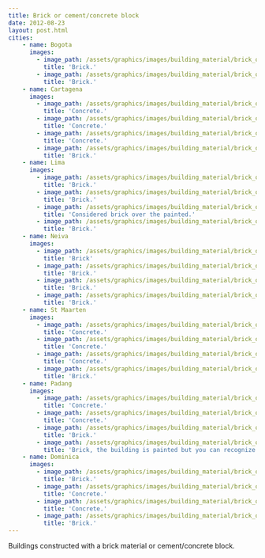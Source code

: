 ```yaml
---
title: Brick or cement/concrete block
date: 2012-08-23
layout: post.html
cities:
    - name: Bogota
      images:        
        - image_path: /assets/graphics/images/building_material/brick_or_cement-concrete_block/brick_bogota_01.jpg
          title: 'Brick.'
        - image_path: /assets/graphics/images/building_material/brick_or_cement-concrete_block/brick_bogota_02.jpg
          title: 'Brick.'
    - name: Cartagena
      images:
        - image_path: /assets/graphics/images/building_material/brick_or_cement-concrete_block/concrete_cartagena_01.jpg
          title: 'Concrete.'
        - image_path: /assets/graphics/images/building_material/brick_or_cement-concrete_block/brick_cartagena_02.jpg
          title: 'Concrete.'
        - image_path: /assets/graphics/images/building_material/brick_or_cement-concrete_block/concrete_cartagena_03.jpg
          title: 'Concrete.'
        - image_path: /assets/graphics/images/building_material/brick_or_cement-concrete_block/brick_cartagena_04.jpg
          title: 'Brick.'
    - name: Lima
      images:
        - image_path: /assets/graphics/images/building_material/brick_or_cement-concrete_block/brick_lima_01.jpg
          title: 'Brick.'
        - image_path: /assets/graphics/images/building_material/brick_or_cement-concrete_block/brick_lima_02.jpg
          title: 'Brick.'
        - image_path: /assets/graphics/images/building_material/brick_or_cement-concrete_block/brick_lima_03.jpg
          title: 'Considered brick over the painted.'
        - image_path: /assets/graphics/images/building_material/brick_or_cement-concrete_block/brick_lima_04.jpg
          title: 'Brick.'
    - name: Neiva
      images:
        - image_path: /assets/graphics/images/building_material/brick_or_cement-concrete_block/brick_neiva_01.jpg
          title: 'Brick'
        - image_path: /assets/graphics/images/building_material/brick_or_cement-concrete_block/brick_neiva_02.jpg
          title: 'Brick.'
        - image_path: /assets/graphics/images/building_material/brick_or_cement-concrete_block/brick_neiva_03.jpg
          title: 'Brick.'
        - image_path: /assets/graphics/images/building_material/brick_or_cement-concrete_block/brick_neiva_04.jpg
          title: 'Brick.'
    - name: St Maarten
      images:
        - image_path: /assets/graphics/images/building_material/brick_or_cement-concrete_block/concrete_st_maarten_01.jpg
          title: 'Concrete.'
        - image_path: /assets/graphics/images/building_material/brick_or_cement-concrete_block/concrete_st_maarten_02.jpg
          title: 'Concrete.'
        - image_path: /assets/graphics/images/building_material/brick_or_cement-concrete_block/concrete_st_maarten_03.jpg
          title: 'Concrete.'
        - image_path: /assets/graphics/images/building_material/brick_or_cement-concrete_block/brick_st_maarten_04.jpg
          title: 'Brick.'
    - name: Padang
      images:
        - image_path: /assets/graphics/images/building_material/brick_or_cement-concrete_block/concrete_padang_01.jpg
          title: 'Concrete.'
        - image_path: /assets/graphics/images/building_material/brick_or_cement-concrete_block/concrete_padang_02.jpg
          title: 'Concrete.'
        - image_path: /assets/graphics/images/building_material/brick_or_cement-concrete_block/brick_padang_03.jpg
          title: 'Brick.'
        - image_path: /assets/graphics/images/building_material/brick_or_cement-concrete_block/brick_padang_04.jpg
          title: 'Brick, the building is painted but you can recognize the material, choose the material over the painted.'       
    - name: Dominica
      images:
        - image_path: /assets/graphics/images/building_material/brick_or_cement-concrete_block/brick_dominica_01.jpg
          title: 'Brick.'
        - image_path: /assets/graphics/images/building_material/brick_or_cement-concrete_block/concrete_dominica_02.jpg
          title: 'Concrete.'
        - image_path: /assets/graphics/images/building_material/brick_or_cement-concrete_block/concrete_dominica_03.jpg
          title: 'Concrete.'
        - image_path: /assets/graphics/images/building_material/brick_or_cement-concrete_block/brick_dominica_04.jpg
          title: 'Brick.'                
---
```

Buildings constructed with a brick material or cement/concrete block.